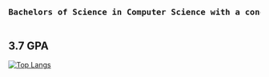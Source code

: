 
<pre><h3><b>Bachelors of Science in Computer Science with a concentration in Software Engineering                obtained from Souther New Hampshire University in March 2023</b></h3></pre>

## 3.7 GPA

[![Top Langs](https://github-readme-stats.vercel.app/api/top-langs/?username=msfbgh&langs_count=10)](https://github.com/msfbgh/github-readme-stats)

<!--
**msfbgh/msfbgh** is a ✨ _special_ ✨ repository because its `README.md` (this file) appears on your GitHub profile.

Here are some ideas to get you started:

- 🔭 I’m currently working on ...
- 🌱 I’m currently learning ...
- 👯 I’m looking to collaborate on ...
- 🤔 I’m looking for help with ...
- 💬 Ask me about ...
- 📫 How to reach me: ...
- ⚡ Fun fact: ...
-->
